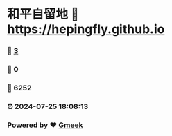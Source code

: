 # 和平自留地 :link: https://hepingfly.github.io 
### :page_facing_up: [3](https://hepingfly.github.io/tag.html) 
### :speech_balloon: 0 
### :hibiscus: 6252 
### :alarm_clock: 2024-07-25 18:08:13 
### Powered by :heart: [Gmeek](https://github.com/Meekdai/Gmeek)
